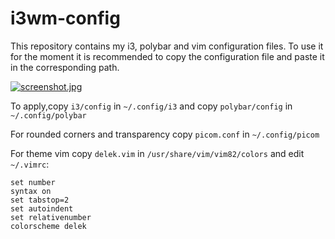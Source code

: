 # i3wm-config
This repository contains my i3, polybar and vim configuration files. To use it for the moment it is recommended to copy the configuration file and paste it in the corresponding path.

[![screenshot.jpg](https://i.postimg.cc/nVWvLbpM/screenshot.jpg)](https://postimg.cc/Z0r9fQ9h)

To apply,copy `i3/config` in `~/.config/i3` and copy `polybar/config` in `~/.config/polybar`

For rounded corners and transparency copy `picom.conf` in `~/.config/picom`

For theme vim copy `delek.vim` in `/usr/share/vim/vim82/colors` and edit `~/.vimrc`:
```
set number
syntax on
set tabstop=2
set autoindent
set relativenumber
colorscheme delek
```
